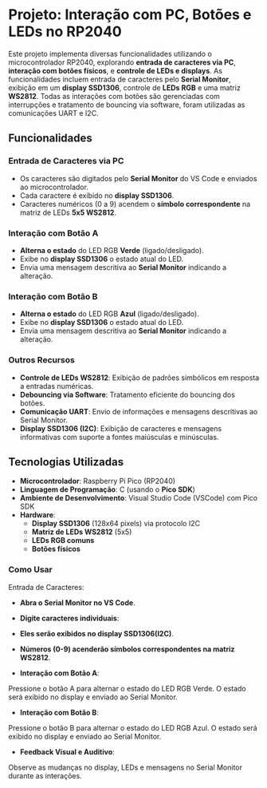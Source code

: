 # Projeto: Interação com PC, Botões e LEDs no RP2040

Este projeto implementa diversas funcionalidades utilizando o microcontrolador RP2040, explorando **entrada de caracteres via PC**, **interação com botões físicos**, e **controle de LEDs e displays**. As funcionalidades incluem entrada de caracteres pelo **Serial Monitor**, exibição em um **display SSD1306**, controle de **LEDs RGB** e uma matriz **WS2812**. Todas as interações com botões são gerenciadas com interrupções e tratamento de bouncing via software, foram utilizadas as comunicações UART e I2C.

## Funcionalidades

### Entrada de Caracteres via PC
- Os caracteres são digitados pelo **Serial Monitor** do VS Code e enviados ao microcontrolador.
- Cada caractere é exibido no **display SSD1306**.
- Caracteres numéricos (0 a 9) acendem o **símbolo correspondente** na matriz de LEDs **5x5 WS2812**.

### Interação com Botão A
- **Alterna o estado** do LED RGB **Verde** (ligado/desligado).
- Exibe no **display SSD1306** o estado atual do LED.
- Envia uma mensagem descritiva ao **Serial Monitor** indicando a alteração.

### Interação com Botão B
- **Alterna o estado** do LED RGB **Azul** (ligado/desligado).
- Exibe no **display SSD1306** o estado atual do LED.
- Envia uma mensagem descritiva ao **Serial Monitor** indicando a alteração.

### Outros Recursos
- **Controle de LEDs WS2812**: Exibição de padrões simbólicos em resposta a entradas numéricas.
- **Debouncing via Software**: Tratamento eficiente do bouncing dos botões.
- **Comunicação UART**: Envio de informações e mensagens descritivas ao Serial Monitor.
- **Display SSD1306 (I2C)**: Exibição de caracteres e mensagens informativas com suporte a fontes maiúsculas e minúsculas.

## Tecnologias Utilizadas

- **Microcontrolador**: Raspberry Pi Pico (RP2040)
- **Linguagem de Programação**: C (usando o **Pico SDK**)
- **Ambiente de Desenvolvimento**: Visual Studio Code (VSCode) com Pico SDK
- **Hardware**:
  - **Display SSD1306** (128x64 pixels) via protocolo I2C
  - **Matriz de LEDs WS2812** (5x5)
  - **LEDs RGB comuns**
  - **Botões físicos**
  
### Como Usar
Entrada de Caracteres:

- **Abra o Serial Monitor no VS Code**.
- **Digite caracteres individuais**:
- **Eles serão exibidos no display SSD1306(I2C)**.
- **Números (0-9) acenderão símbolos correspondentes na matriz WS2812**.

- **Interação com Botão A**:

Pressione o botão A para alternar o estado do LED RGB Verde.
O estado será exibido no display e enviado ao Serial Monitor.

- **Interação com Botão B**:

Pressione o botão B para alternar o estado do LED RGB Azul.
O estado será exibido no display e enviado ao Serial Monitor.

- **Feedback Visual e Auditivo**:

Observe as mudanças no display, LEDs e mensagens no Serial Monitor durante as interações.
